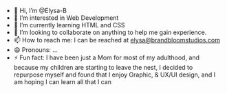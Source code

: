 - 👋 Hi, I’m @Elysa-B
- 👀 I’m interested in Web Development
- 🌱 I’m currently learning HTML and CSS
- 💞️ I’m looking to collaborate on anything to help me gain experience.
- 📫 How to reach me: I can be reached at elysa@brandbloomstudios.com
- 😄 Pronouns: ...
- ⚡ Fun fact: I have been just a Mom for most of my adulthood, and because my children are starting to leave the nest, I decided to repurpose myself and found that I enjoy Graphic, & UX/UI design, and I am hoping I can learn all that I can

<!---
Elysa-B/Elysa-B is a ✨ special ✨ repository because its `README.md` (this file) appears on your GitHub profile.
You can click the Preview link to take a look at your changes.
--->
